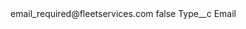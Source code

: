 <?xml version="1.0" encoding="UTF-8"?>
<CustomMetadata xmlns="http://soap.sforce.com/2006/04/metadata" xmlns:xsi="http://www.w3.org/2001/XMLSchema-instance" xmlns:xsd="http://www.w3.org/2001/XMLSchema">
    <label>email_required@fleetservices.com</label>
    <protected>false</protected>
    <values>
        <field>Type__c</field>
        <value xsi:type="xsd:string">Email</value>
    </values>
</CustomMetadata>
